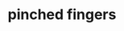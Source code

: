 ---
layout: smileys&emotion
title: pinched fingers
emoji: pinched_fingers
permalink: 🤌.html
image: assets/img/3moji/pinched_fingers.png
---
